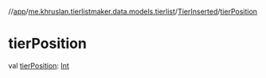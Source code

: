 //[app](../../../index.md)/[me.khruslan.tierlistmaker.data.models.tierlist](../index.md)/[TierInserted](index.md)/[tierPosition](tier-position.md)

# tierPosition

val [tierPosition](tier-position.md): [Int](https://kotlinlang.org/api/latest/jvm/stdlib/kotlin/-int/index.html)
